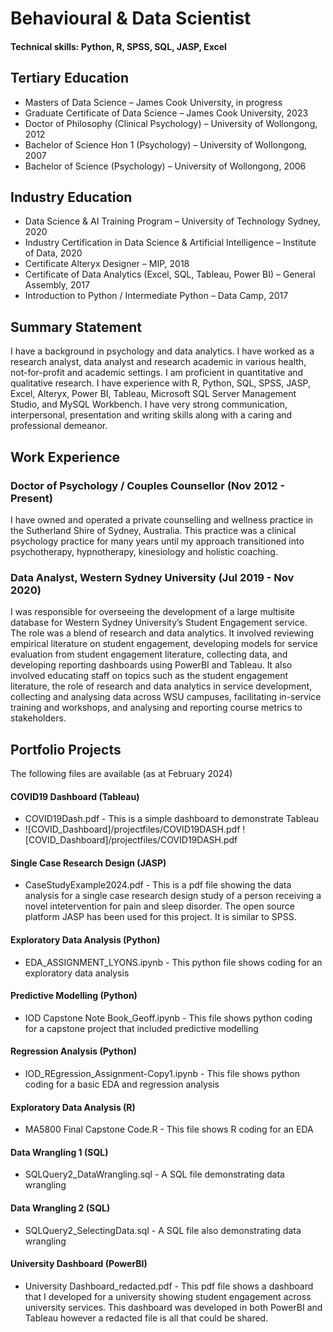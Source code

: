 # Behavioural & Data Scientist
#### Technical skills: Python, R, SPSS, SQL, JASP, Excel

## Tertiary Education
* Masters of Data Science – James Cook University, in progress
* Graduate Certificate of Data Science – James Cook University, 2023
* Doctor of Philosophy (Clinical Psychology) – University of Wollongong, 2012 
* Bachelor of Science Hon 1 (Psychology) – University of Wollongong, 2007
* Bachelor of Science (Psychology) – University of Wollongong, 2006

## Industry Education
* Data Science & AI Training Program – University of Technology Sydney, 2020
* Industry Certification in Data Science & Artificial Intelligence – Institute of Data, 2020
* Certificate Alteryx Designer – MIP, 2018
* Certificate of Data Analytics (Excel, SQL, Tableau, Power BI) – General Assembly, 2017
* Introduction to Python / Intermediate Python – Data Camp, 2017

## Summary Statement
I have a background in psychology and data analytics. I have worked as a research analyst, data analyst and research academic in various health, not-for-profit and academic settings. I am proficient in quantitative and qualitative research. I have experience with R, Python, SQL, SPSS, JASP, Excel, Alteryx, Power BI, Tableau, Microsoft SQL Server Management Studio, and MySQL Workbench. I have very strong communication, interpersonal, presentation and writing skills along with a caring and professional demeanor. 

## Work Experience
### Doctor of Psychology / Couples Counsellor (Nov 2012 - Present)
I have owned and operated a private counselling and wellness practice in the Sutherland Shire of Sydney, Australia. This practice was a clinical psychology practice for many years until my approach transitioned into psychotherapy, hypnotherapy, kinesiology and holistic coaching. 

### Data Analyst, Western Sydney University (Jul 2019 - Nov 2020)
I was responsible for overseeing the development of a large multisite database for Western Sydney University’s Student Engagement service. The role was a blend of research and data analytics. It involved reviewing empirical literature on student engagement, developing models for service evaluation from student engagement literature, collecting data, and developing reporting dashboards using PowerBI and Tableau. It also involved educating staff on topics such as the student engagement literature, the role of research and data analytics in service development, collecting and analysing data across WSU campuses, facilitating in-service training and workshops, and analysing and reporting course metrics to stakeholders. 


## Portfolio Projects
The following files are available (as at February 2024)

#### COVID19 Dashboard (Tableau)
* COVID19Dash.pdf - This is a simple dashboard to demonstrate Tableau
* ![COVID_Dashboard]/projectfiles/COVID19DASH.pdf
![COVID_Dashboard]/projectfiles/COVID19DASH.pdf

#### Single Case Research Design (JASP)
* CaseStudyExample2024.pdf - This is a pdf file showing the data analysis for a single case research design study of a person receiving a novel intetervention for pain and sleep disorder. The open source platform JASP has been used for this project. It is similar to SPSS.

#### Exploratory Data Analysis (Python)
* EDA_ASSIGNMENT_LYONS.ipynb - This python file shows coding for an exploratory data analysis

#### Predictive Modelling (Python)
* IOD Capstone Note Book_Geoff.ipynb - This file shows python coding for a capstone project that included predictive modelling

#### Regression Analysis (Python)
* IOD_REgression_Assignment-Copy1.ipynb - This file shows python coding for a basic EDA and regression analysis

#### Exploratory Data Analysis (R)
* MA5800 Final Capstone Code.R - This file shows R coding for an EDA

#### Data Wrangling 1 (SQL)
* SQLQuery2_DataWrangling.sql - A SQL file demonstrating data wrangling

#### Data Wrangling 2 (SQL)
* SQLQuery2_SelectingData.sql - A SQL file also demonstrating data wrangling

#### University Dashboard (PowerBI)
* University Dashboard_redacted.pdf - This pdf file shows a dashboard that I developed for a university showing student engagement across university services. This dashboard was developed in both PowerBI and Tableau however a redacted file is all that could be shared.
